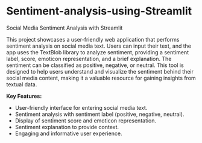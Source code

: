 # Sentiment-analysis-using-Streamlit
Social Media Sentiment Analysis with Streamlit

This project showcases a user-friendly web application that performs sentiment analysis on social media text. Users can input their text, and the app uses the TextBlob library to analyze sentiment, providing a sentiment label, score, emoticon representation, and a brief explanation. The sentiment can be classified as positive, negative, or neutral. This tool is designed to help users understand and visualize the sentiment behind their social media content, making it a valuable resource for gaining insights from textual data.

**Key Features:**
- User-friendly interface for entering social media text.
- Sentiment analysis with sentiment label (positive, negative, neutral).
- Display of sentiment score and emoticon representation.
- Sentiment explanation to provide context.
- Engaging and informative user experience.
